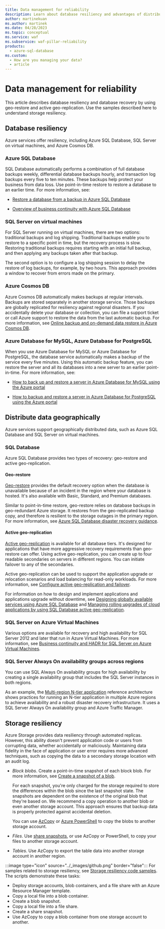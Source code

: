 ```yaml
---
title: Data management for reliability
description: Learn about database resiliency and advantages of distributing data geographically for reliability, including storage resiliency samples.
author: martinekuan
ms.author: martinek
ms.date: 04/28/2023
ms.topic: conceptual
ms.service: waf
ms.subservice: waf-pillar-reliability
products:
  - azure-sql-database
ms.custom:
  - How are you managing your data?
  - article
---
```


# Data management for reliability

This article describes database resiliency and database recovery by using geo-restore and active geo-replication. Use the samples described here to understand storage resiliency.

## Database resiliency

Azure services offer resiliency, including Azure SQL Database, SQL Server on virtual machines, and Azure Cosmos DB.

### Azure SQL Database

SQL Database automatically performs a combination of full database backups weekly, differential database backups hourly, and transaction log backups every five to ten minutes. These backups help protect your business from data loss. Use point-in-time restore to restore a database to an earlier time. For more information, see:

- [Restore a database from a backup in Azure SQL Database](/azure/sql-database/sql-database-recovery-using-backups)

- [Overview of business continuity with Azure SQL Database](/azure/sql-database/sql-database-business-continuity)

### SQL Server on virtual machines

For SQL Server running on virtual machines, there are two options: traditional backups and log shipping. Traditional backups enable you to restore to a specific point in time, but the recovery process is slow. Restoring traditional backups requires starting with an initial full backup, and then applying any backups taken after that backup.

The second option is to configure a log shipping session to delay the restore of log backups, for example, by two hours. This approach provides a window to recover from errors made on the primary.

### Azure Cosmos DB

Azure Cosmos DB automatically makes backups at regular intervals. Backups are stored separately in another storage service. Those backups are globally replicated for resiliency against regional disasters. If you accidentally delete your database or collection, you can file a support ticket or call Azure support to restore the data from the last automatic backup. For more information, see [Online backup and on-demand data restore in Azure Cosmos DB](/azure/cosmos-db/online-backup-and-restore).

### Azure Database for MySQL, Azure Database for PostgreSQL

When you use Azure Database for MySQL or Azure Database for PostgreSQL, the database service automatically makes a backup of the service every five minutes. Using this automatic backup feature, you can restore the server and all its databases into a new server to an earlier point-in-time. For more information, see:

- [How to back up and restore a server in Azure Database for MySQL using the Azure portal](/azure/mysql/howto-restore-server-portal)

- [How to backup and restore a server in Azure Database for PostgreSQL using the Azure portal](/azure/postgresql/howto-restore-server-portal)

## Distribute data geographically

Azure services support geographically distributed data, such as Azure SQL Database and SQL Server on virtual machines.

### SQL Database

Azure SQL Database provides two types of recovery: geo-restore and active geo-replication.

#### Geo-restore

[Geo-restore](/azure/sql-database/sql-database-recovery-using-backups/#geo-restore) provides the default recovery option when the database is unavailable because of an incident in the region where your database is hosted. It's also available with Basic, Standard, and Premium databases.

Similar to point-in-time restore, geo-restore relies on database backups in geo-redundant Azure storage. It restores from the geo-replicated backup copy, and therefore is resilient to the storage outages in the primary region. For more information, see [Azure SQL Database disaster recovery guidance](/azure/azure-sql/database/disaster-recovery-guidance).

#### Active geo-replication

[Active geo-replication](/azure/sql-database/sql-database-geo-replication-overview) is available for all database tiers. It's designed for applications that have more aggressive recovery requirements than geo-restore can offer. Using active geo-replication, you can create up to four readable secondaries on servers in different regions. You can initiate failover to any of the secondaries.

Active geo-replication can be used to support the application upgrade or relocation scenarios and load balancing for read-only workloads. For more information, see [Configure active geo-replication and failover](/azure/sql-database/sql-database-geo-replication-portal).

For information on how to design and implement applications and applications upgrade without downtime, see [Designing globally available services using Azure SQL Database](/azure/sql-database/sql-database-designing-cloud-solutions-for-disaster-recovery) and [Managing rolling upgrades of cloud applications by using SQL Database active geo-replication](/azure/sql-database/sql-database-manage-application-rolling-upgrade).

### SQL Server on Azure Virtual Machines

Various options are available for recovery and high availability for SQL Server 2012 and later that run in Azure Virtual Machines. For more information, see [Business continuity and HADR for SQL Server on Azure Virtual Machines](/azure/virtual-machines/windows/sql/virtual-machines-windows-sql-high-availability-dr).

### SQL Server Always On availability groups across regions

You can use SQL Always On availability groups for high availability by creating a single availability group that includes the SQL Server instances in both regions.

As an example, the [Multi-region N-tier application](/azure/architecture/reference-architectures/n-tier/multi-region-sql-server) reference architecture shows practices for running an N-tier application in multiple Azure regions to achieve availability and a robust disaster recovery infrastructure. It uses a SQL Server Always On availability group and Azure Traffic Manager.

## Storage resiliency

Azure Storage provides data resiliency through automated replicas. However, this ability doesn't prevent application code or users from corrupting data, whether accidentally or maliciously. Maintaining data fidelity in the face of application or user error requires more advanced techniques, such as copying the data to a secondary storage location with an audit log.

- *Block blobs*. Create a point-in-time snapshot of each block blob. For more information, see [Create a snapshot of a blob](/rest/api/storageservices/creating-a-snapshot-of-a-blob).

  For each snapshot, you're only charged for the storage required to store the differences within the blob since the last snapshot state. The snapshots are dependent on the existence of the original blob that they're based on. We recommend a copy operation to another blob or even another storage account. This approach ensures that backup data is properly protected against accidental deletion.

  You can use [AzCopy](/azure/storage/common/storage-use-azcopy) or [Azure PowerShell](/azure/storage/common/storage-powershell-guide-full) to copy the blobs to another storage account.

- *Files*. Use [share snapshots](/azure/storage/files/storage-snapshots-files), or use AzCopy or PowerShell, to copy your files to another storage account.

- *Tables*. Use AzCopy to export the table data into another storage account in another region.

:::image type="icon" source="../_images/github.png" border="false"::: For samples related to storage resiliency, see [Storage resiliency code samples](https://github.com/mspnp/samples/tree/master/Reliability/StorageSnapshotsSample). The scripts demonstrate these tasks:

- Deploy storage accounts, blob containers, and a file share with an Azure Resource Manager template.
- Copy a local file into a blob container.
- Create a blob snapshot.
- Copy a local file into a file share.
- Create a share snapshot.
- Use AzCopy to copy a blob container from one storage account to another.
